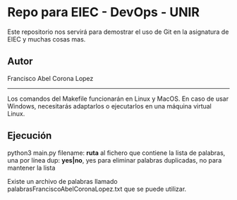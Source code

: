 # Repo para EIEC - DevOps - UNIR

Este repositorio nos servirá para demostrar el uso de Git en la asignatura de EIEC y muchas cosas mas.

## Autor
Francisco Abel Corona Lopez

---

Los comandos del Makefile funcionarán en Linux y MacOS. En caso de usar Windows, necesitarás adaptarlos o ejecutarlos en una máquina virtual Linux.

## Ejecución


python3 main.py <filename> <dup>
  filename: **ruta** al fichero que contiene la lista de palabras, una por línea
  dup: **yes|no**, yes para eliminar palabras duplicadas, no para mantener la lista



Existe un archivo de palabras llamado palabrasFranciscoAbelCoronaLopez.txt que se puede utilizar.

